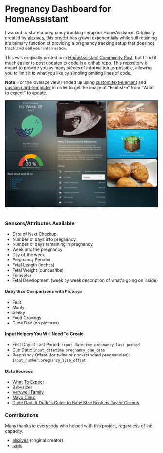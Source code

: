 # Pregnancy Dashboard for HomeAssistant

I wanted to share a pregnancy tracking setup for HomeAssistant. Originally created by [alexives](https://github.com/alexives), this project has grown exponentially while still retaining it's primary function of providing a pregnancy tracking setup that does not track and sell your information.<br>

This was originally posted on a [HomeAssistant Community Post](https://community.home-assistant.io/t/pregnancy-tracking-privately-with-tempalate-sensors/270583), but I find it much easier to post updates to code in a github repo. This repository is meant to provide you as many pieces of informaiton as possible, allowing you to limit it to what you like by simpling omiting lines of code.

**Note:** For the lovelace view I ended up using [custom:text-element](https://github.com/custom-cards/text-element) and [custom:card-templater](https://github.com/gadgetchnnel/lovelace-card-templater) in order to get the image of “Fruit size” from “What to expect” to update.
<br><br />
![Dashboard](images/Dashboard.jpeg)
<br><br />
### Sensors/Attributes Available
- Date of Next Checkup
- Number of days into pregnancy
- Number of days remaining in pregnancy
- Week into the pregnancy
- Day of the week
- Pregnancy Percent
- Fetal Length (inches)
- Fetal Weight (ounces/lbs)
- Trimester
- Fetal Development (week by week description of what's going on inside)

#### Baby Size Comparisons with Pictures
- Fruit
- Manly
- Geeky
- Food Cravings
- Dude Dad (no pictures)

#### Input Helpers You Will Need To Create
- First Day of Last Period: `input_datetime.pregnancy_last_period`
- Due Date: `input_datetime.pregnancy_due_date`
- Pregnancy Offset (for twins or non-standard pregnancies): `input_number.pregnancy_size_offset`

#### Data Sources
- [What To Expect](https://www.whattoexpect.com/)
- [Babysizer](https://babysizer.com/)
- [Verywell Family](https://www.verywellfamily.com/)
- [Mayo Clinic](https://www.mayoclinic.org/healthy-lifestyle/pregnancy-week-by-week/in-depth/hlv-20049471)
- [Dude Dad: A Dude's Guide to Baby Size Book by Taylor Calmus](https://www.dudedad.com/pages/dudes-guide-to-baby-size) 

### Contributions
Many thanks to everybody who helped with this project, regardless of the capacity.
- [alexives](https://github.com/alexives) (original creator)
- [raphi](https://community.home-assistant.io/u/raphi/summary)
